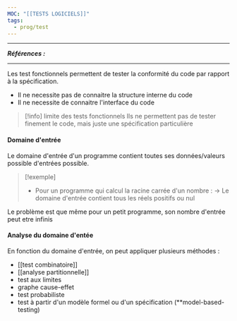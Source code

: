 ```yaml
---
MOC: "[[TESTS LOGICIELS]]"
tags:
  - prog/test
---
```

---
***Références :***

---

Les test fonctionnels permettent de tester la conformité du code par rapport à la spécification. 

- Il ne necessite pas de connaitre la structure interne du code 
- Il ne necessite de connaitre l'interface du code

> [!info] limite des tests fonctionnels
> Ils ne permettent pas de tester finement le code, mais juste une spécification particulière 

#### Domaine d'entrée 

Le domaine d'entrée d'un programme contient toutes ses données/valeurs possible d'entrées possible. 

> [!exemple] 
> - Pour un programme qui calcul la racine carrée d'un nombre : 
> -> Le domaine d'entrée contient tous les réels positifs ou nul

Le problème est que même pour un petit programme, son nombre d'entrée peut etre infinis

#### Analyse du domaine d'entée

En fonction du domaine d'entrée, on peut appliquer plusieurs méthodes :
- [[test combinatoire]]
- [[analyse partitionnelle]] 
- test aux limites
- graphe cause-effet
- test probabiliste
- test à partir d'un modèle formel ou d'un spécification (**model-based-testing)